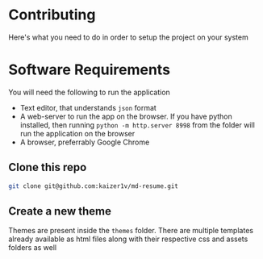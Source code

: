 # Contributing

Here's what you need to do in order to setup the project on your system

# Software Requirements

You will need the following to run the application

- Text editor, that understands `json` format
- A web-server to run the app on the browser. If you have python installed, then running `python -m http.server 8998` from the folder will run the application on the browser
- A browser, preferrably Google Chrome

## Clone this repo

```sh
git clone git@github.com:kaizer1v/md-resume.git
```

## Create a new theme

Themes are present inside the `themes` folder. There are multiple templates already available as html files along with their respective css and assets folders as well